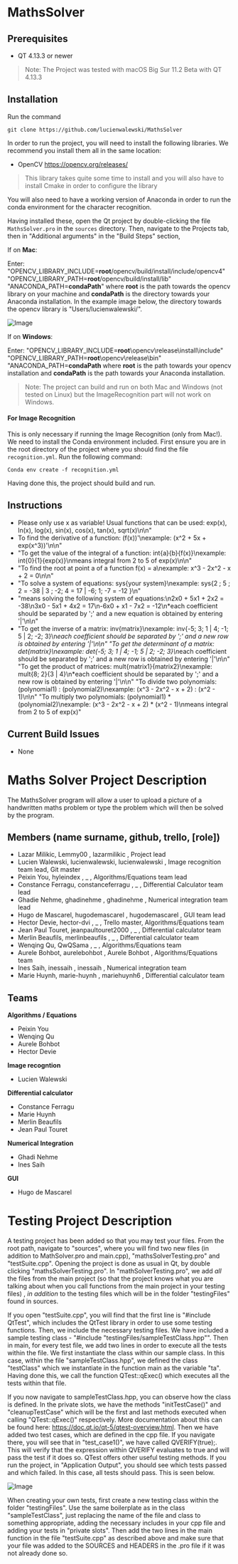 # MathsSolver

## Prerequisites

- QT 4.13.3 or newer

> Note: The Project was tested with macOS Big Sur 11.2 Beta with QT 4.13.3

## Installation

Run the command

```git clone https://github.com/lucienwalewski/MathsSolver```

In order to run the project, you will need to install the following libraries. We recommend you install them all in the same location:

- OpenCV https://opencv.org/releases/
> This library takes quite some time to install and you will also have to install Cmake in order to configure the library

You will also need to have a working version of Anaconda in order to run the conda environment for the character recognition. 

Having installed these, open the Qt project by double-clicking the file ```MathsSolver.pro``` in the ```sources``` directory. Then, navigate to the Projects tab, then in "Additional arguments" in the "Build Steps" section, 

If on **Mac**:

Enter: "OPENCV_LIBRARY_INCLUDE=__root__/opencv/build/install/include/opencv4" "OPENCV_LIBRARY_PATH=__root__/opencv/build/install/lib" "ANACONDA_PATH=__condaPath__" where __root__ is the path towards the opencv library on your machine and __condaPath__ is the directory towards your Anaconda installation. In the example image below, the directory towards the opencv library is "Users/lucienwalewski/".

![Image](https://github.com/lucienwalewski/MathsSolver/blob/main/scripts/build_details/Screenshot%202020-11-22%20at%2000.06.27.png)

If on **Windows**: 

Enter: "OPENCV_LIBRARY_INCLUDE=__root__\opencv\release\install\include" "OPENCV_LIBRARY_PATH=__root__\opencv\release\bin\" "ANACONDA_PATH=__condaPath__ where __root__ is the path towards your opencv installation and __condaPath__ is the path towards your Anaconda installation. 

> Note: The project can build and run on both Mac and Windows (not tested on Linux) but the ImageRecognition part will not work on Windows.

#### For Image Recognition 

This is only necessary if running the Image Recognition (only from Mac!). We need to install the Conda environment included. First ensure you are in the root directory of the project where you should find the file ```recognition.yml```. Run the following command:

```Conda env create -f recognition.yml```

Having done this, the project should build and run.

## Instructions

- Please only use x as variable! Usual functions that can be used: exp(x), ln(x), log(x), sin(x), cos(x), tan(x), sqrt(x)\n\n"
- To find the derivative of a function: (f(x))'\nexample: (x^2 + 5x + exp(x^3))'\n\n"
- "To get the value of the integral of a function: int{a}{b}{f(x)}\nexample: int{0}{1}{exp(x)}\nmeans integral from 2 to 5 of exp(x)\n\n"
- "To find the root at point a of a function f(x) = a\nexample: x^3 - 2x^2 - x + 2 = 0\n\n"
- "To solve a system of equations: sys{your system}\nexample: sys{2 ; 5 ;  2  = -38 | 3 ; -2; 4 = 17 | -6; 1; -7 = -12 }\n"
- "means solving the following system of equations:\n2x0 + 5x1 + 2x2 = -38\n3x0 - 5x1 + 4x2 = 17\n-6x0 + x1 - 7x2 = -12\n*each coefficient should be separated by ';' and a new equation is obtained by entering '|'\n\n"
- "To get the inverse of a matrix: inv{matrix}\nexample: inv{-5; 3; 1 | 4; -1; 5 | 2; -2; 3}\n*each coefficient should be separated by ';' and a new row is obtained by entering '|'\n\n"
    "To get the determinant of a matrix: det{matrix}\nexample: det{-5; 3; 1 | 4; -1; 5 | 2; -2; 3}\n*each coefficient should be separated by ';' and a new row is obtained by entering '|'\n\n"
    "To get the product of matrices: mult{matrix1}{matrix2}\nexample: mult{8; 2}{3 | 4}\n*each coefficient should be separated by ';' and a new row is obtained by entering '|'\n\n"
    "To divide two polynomials: (polynomial1) : (polynomial2)\nexample: (x^3 - 2x^2 - x + 2) : (x^2 - 1)\n\n"
    "To multiply two polynomials: (polynomial1) * (polynomial2)\nexample: (x^3 - 2x^2 - x + 2) * (x^2 - 1)\nmeans integral from 2 to 5 of exp(x)"

## Current Build Issues

- None

# Maths Solver Project Description

The MathsSolver program will allow a user to upload a picture of a handwritten maths
problem or type the problem which will then be solved by the program.

## Members (name surname, github, trello, [role])

- Lazar Milikic, Lemmy00 , lazarmilikic , Project lead
- Lucien Walewski, lucienwalewski, lucienwalewski , Image recognition team lead, Git master
- Peixin You, hyleindex , _ , Algorithms/Equations team lead
- Constance Ferragu, constanceferragu , _ , Differential Calculator team lead
- Ghadie Nehme, ghadinehme , ghadinehme , Numerical integration team lead
- Hugo de Mascarel, hugodemascarel , hugodemascarel , GUI team lead
- Hector Devie, hector-dvi , _ , Trello master, Algorithms/Equations team
- Jean Paul Touret, jeanpaultouret2000 , _ , Differential calculator team
- Merlin Beaufils, merlinbeaufils , _ , Differential calculator team
- Wenqing Qu, QwQSama , _ , Algorithms/Equations team
- Aurele Bohbot, aurelebohbot , Aurele Bohbot , Algorithms/Equations team
- Ines Saih, inessaih , inessaih , Numerical integration team
- Marie Huynh, marie-huynh , mariehuynh6 , Differential calculator team

## Teams

**Algorithms / Equations**

- Peixin You
- Wenqing Qu
- Aurele Bohbot 
- Hector Devie

**Image recogntion**

- Lucien Walewski

**Differential calculator**

- Constance Ferragu
- Marie Huynh
- Merlin Beaufils
- Jean Paul Touret

**Numerical Integration**

- Ghadi Nehme
- Ines Saih

**GUI**

- Hugo de Mascarel


# Testing Project Description

A testing project has been added so that you may test your files. From the root path, 
navigate to "sources", where you will find two new files (in addition to MathSolver.pro
and main.cpp), "mathsSolverTesting.pro" and "testSuite.cpp". Opening the project is done as
usual in Qt, by double clicking "mathsSolverTesting.pro". In "mathSolverTesting.pro", we add 
_all_ the files from the main project (so that the project knows what you are talking about
when you call functions from the main project in your testing files) , _in addition_ to the testing
files which will be in the folder "testingFiles" found in sources. 

If you open "testSuite.cpp", you will find that the first line is "#include QtTest", which 
includes the QtTest library in order to use some testing functions. Then, we include the necessary
testing files. We have included a sample testing class - "#include "testingFiles/sampleTestClass.hpp"".
Then in main, for every test file, we add two lines in order to execute all the tests within the
file. We first instantiate the class within our sample class. In this case, within the file "sampleTestClass.hpp", 
we defined the class "testClass" which we instantiate in the function main as the variable "ta". Having done
this, we call the function QTest::qExec() which executes all the tests within that file.

If you now navigate to sampleTestClass.hpp, you can observe how the class is defined. In the private
slots, we have the methods "initTestCase()" and "cleanupTestCase" which will be the first and last methods
executed when calling "QTest::qExec()" respectively. More documentation about this can be found here:
https://doc.qt.io/qt-5/qtest-overview.html. Then we have added two test cases, which are defined in the 
cpp file. If you navigate there, you will see that in "test_case1()", we have called QVERIFY(true);. This
will verify that the expression within QVERIFY evaluates to true and will pass the test if it does so. QTest
offers other useful testing methods. If you run the project, in "Application Output", you should see which
tests passed and which failed. In this case, all tests should pass. This is seen below.

![Image](https://github.com/lucienwalewski/MathsSolver/blob/main/scripts/build_details/Screenshot%202020-12-03%20at%2010.45.27.png)

When creating your own tests, first create a new testing class within the folder "testingFiles". Use
the same boilerplate as in the class "sampleTestClass", just replacing the name of the file and class
to something appropriate, adding the necessary includes in your cpp file and adding your tests in 
"private slots". Then add the two lines in the main function in the file "testSuite.cpp" as described above
and make sure that your file was added to the SOURCES and HEADERS in the .pro file if it was not already
done so. 
